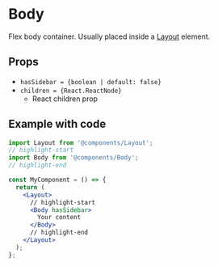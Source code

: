 # Body

Flex body container. Usually placed inside a [Layout](Layout) element.

## Props

* `hasSidebar = {boolean | default: false}`
* `children = {React.ReactNode}`
  * React children prop

## Example with code

```jsx
import Layout from '@components/Layout';
// highlight-start
import Body from '@components/Body';
// highlight-end

const MyComponent = () => {
  return (
    <Layout>
      // highlight-start
      <Body hasSidebar>
        Your content
      </Body>
      // highlight-end
    </Layout>
  );
};
```
